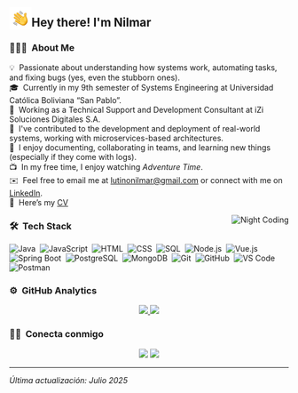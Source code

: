 <!--![Nilmar Lutino Banner]()-->

<img alt="Hand Wave" src="https://raw.githubusercontent.com/AVS1508/AVS1508/master/assets/Hand%20Wave.gif" width='40' align="left"/><h2>Hey there! I'm Nilmar</h2>

### 👨🏻‍💻 &nbsp;About Me

💡 &nbsp;Passionate about understanding how systems work, automating tasks, and fixing bugs (yes, even the stubborn ones).  
🎓 &nbsp;Currently in my 9th semester of Systems Engineering at Universidad Católica Boliviana “San Pablo”.  
🔧 &nbsp;Working as a Technical Support and Development Consultant at iZi Soluciones Digitales S.A.  
🚀 &nbsp;I've contributed to the development and deployment of real-world systems, working with microservices-based architectures.  
💬 &nbsp;I enjoy documenting, collaborating in teams, and learning new things (especially if they come with logs).  
📺 &nbsp;In my free time, I enjoy watching *Adventure Time*.  
✉️ &nbsp;Feel free to email me at lutinonilmar@gmail.com or connect with me on [LinkedIn](https://www.linkedin.com/in/nilmar-lutino-silva-78918816b).  
📄 &nbsp;Here’s my [CV](https://drive.google.com/file/d/1aD5oJ1POIqnWp2gBfe0eFfHrbGBdKo8A/view?usp=sharing)

<img alt="Night Coding" src="https://media.tenor.com/dtYKyx_D6xMAAAAC/flotando-hora-de-aventura.gif" align="right"/>

### 🛠 &nbsp;Tech Stack

![Java](https://img.shields.io/badge/-Java-05122A?style=flat&logo=Java)&nbsp;
![JavaScript](https://img.shields.io/badge/-JavaScript-05122A?style=flat&logo=javascript)&nbsp;
![HTML](https://img.shields.io/badge/-HTML-05122A?style=flat&logo=HTML5)&nbsp;
![CSS](https://img.shields.io/badge/-CSS-05122A?style=flat&logo=CSS3)&nbsp;
![SQL](https://img.shields.io/badge/-SQL-05122A?style=flat&logo=mysql)&nbsp;
![Node.js](https://img.shields.io/badge/-Node.js-05122A?style=flat&logo=node.js)&nbsp;
![Vue.js](https://img.shields.io/badge/-Vue.js-05122A?style=flat&logo=vue.js)&nbsp;
![Spring Boot](https://img.shields.io/badge/-Spring%20Boot-05122A?style=flat&logo=spring)&nbsp;
![PostgreSQL](https://img.shields.io/badge/-PostgreSQL-05122A?style=flat&logo=postgresql)&nbsp;
![MongoDB](https://img.shields.io/badge/-MongoDB-05122A?style=flat&logo=mongodb)&nbsp;
![Git](https://img.shields.io/badge/-Git-05122A?style=flat&logo=git)&nbsp;
![GitHub](https://img.shields.io/badge/-GitHub-05122A?style=flat&logo=github)&nbsp;
![VS Code](https://img.shields.io/badge/-VS%20Code-05122A?style=flat&logo=visual-studio-code)&nbsp;
![Postman](https://img.shields.io/badge/-Postman-05122A?style=flat&logo=postman)&nbsp;

### ⚙️ &nbsp;GitHub Analytics

<p align="center">
<a href="https://github.com/nilmarlutino">
  <img height="180em" src="https://github-readme-stats-eight-theta.vercel.app/api?username=nilmarlutino&show_icons=true&theme=algolia&include_all_commits=true&count_private=true"/>
  <img height="180em" src="https://github-readme-stats-eight-theta.vercel.app/api/top-langs/?username=nilmarlutino&layout=compact&langs_count=8&theme=algolia"/>
</a>
</p>

### 🤝🏻 &nbsp;Conecta conmigo

<p align="center">
<a href="https://www.linkedin.com/in/nilmar-lutino-silva-78918816b"><img src="https://img.shields.io/badge/-LinkedIn-0077B5?style=flat&logo=Linkedin&logoColor=white"/></a>
<a href="mailto:lutinonilmar@gmail.com"><img src="https://img.shields.io/badge/-lutinonilmar@gmail.com-D14836?style=flat&logo=Gmail&logoColor=white"/></a>
</p>

---

*Última actualización: Julio 2025*
